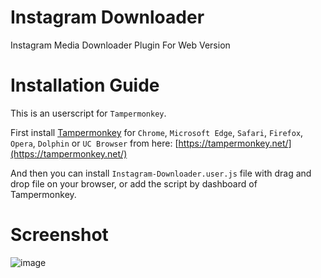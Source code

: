 # Instagram Downloader
Instagram Media Downloader Plugin For Web Version

# Installation Guide
This is an userscript for `Tampermonkey`.

First install [Tampermonkey](https://tampermonkey.net/) for `Chrome`, `Microsoft Edge`, `Safari`, `Firefox`, `Opera`, `Dolphin` or `UC Browser` from here: [https://tampermonkey.net/](https://tampermonkey.net/)

And then you can install `Instagram-Downloader.user.js` file with drag and drop file on your browser, or add the script by dashboard of Tampermonkey.

# Screenshot
![image](https://user-images.githubusercontent.com/246721/34746490-700d7fac-f5a9-11e7-9a5a-b7d1bf1af60f.png)
